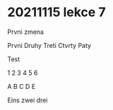 # 20211115 lekce 7

Prvni zmena

Prvni
Druhy
Treti
Ctvrty
Paty

Test

1
2
3
4
5
6


A
B
C
D
E

Eins zwei drei

